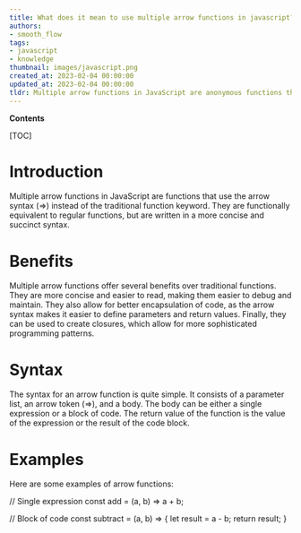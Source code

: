 ```yaml
---
title: What does it mean to use multiple arrow functions in javascript?
authors:
- smooth_flow
tags:
- javascript
- knowledge
thumbnail: images/javascript.png
created_at: 2023-02-04 00:00:00
updated_at: 2023-02-04 00:00:00
tldr: Multiple arrow functions in JavaScript are anonymous functions that are declared using the `arrow` syntax (=>) and can be used to create concise and expressive functions.
---
```


**Contents**

[TOC]

# Introduction

Multiple arrow functions in JavaScript are functions that use the arrow syntax (=>) instead of the traditional function keyword. They are functionally equivalent to regular functions, but are written in a more concise and succinct syntax.

# Benefits

Multiple arrow functions offer several benefits over traditional functions. They are more concise and easier to read, making them easier to debug and maintain. They also allow for better encapsulation of code, as the arrow syntax makes it easier to define parameters and return values. Finally, they can be used to create closures, which allow for more sophisticated programming patterns.

# Syntax

The syntax for an arrow function is quite simple. It consists of a parameter list, an arrow token (=>), and a body. The body can be either a single expression or a block of code. The return value of the function is the value of the expression or the result of the code block.

# Examples

Here are some examples of arrow functions:

// Single expression
const add = (a, b) => a + b;

// Block of code
const subtract = (a, b) => {
  let result = a - b;
  return result;
}
